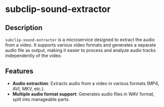 # subclip-sound-extractor

## Description

`subclip-sound-extractor` is a microservice designed to extract the audio from a video. It supports various video formats and generates a separate audio file as output, making it easier to process and analyze audio tracks independently of the video.

## Features

- **Audio extraction**: Extracts audio from a video in various formats (MP4, AVI, MKV, etc.).
- **Multiple audio format support**: Generates audio files in WAV format, split into manageable parts.
